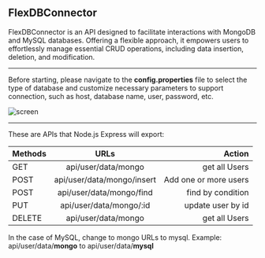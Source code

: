 ## FlexDBConnector

FlexDBConnector is an API designed to facilitate interactions with MongoDB and MySQL databases. Offering a flexible approach, it empowers users to effortlessly manage essential CRUD operations, including data insertion, deletion, and modification.

<hr>

Before starting, please navigate to the <b>config.properties</b> file to select the type of database and customize necessary parameters to support connection, such as host, database name, user, password, etc.

![screen](https://github.com/ttruongg/FlexDBConnector/assets/106587727/982ad278-04e3-4469-bd25-9b68a5ad1d66)

<hr>
These are APIs that Node.js Express will export:

| Methods |  URLs  | Action |
|:-----|:--------:|------:|
| GET   | api/user/data/mongo | get all Users |
| POST   | api/user/data/mongo/insert | Add one or more users |
| POST   | api/user/data/mongo/find | find by condition |
| PUT   | api/user/data/mongo/:id | update user by id |
| DELETE   | api/user/data/mongo | get all Users |

In the case of MySQL, change to mongo URLs to mysql.
Example: api/user/data/<b>mongo</b> to api/user/data/<b>mysql</b>
